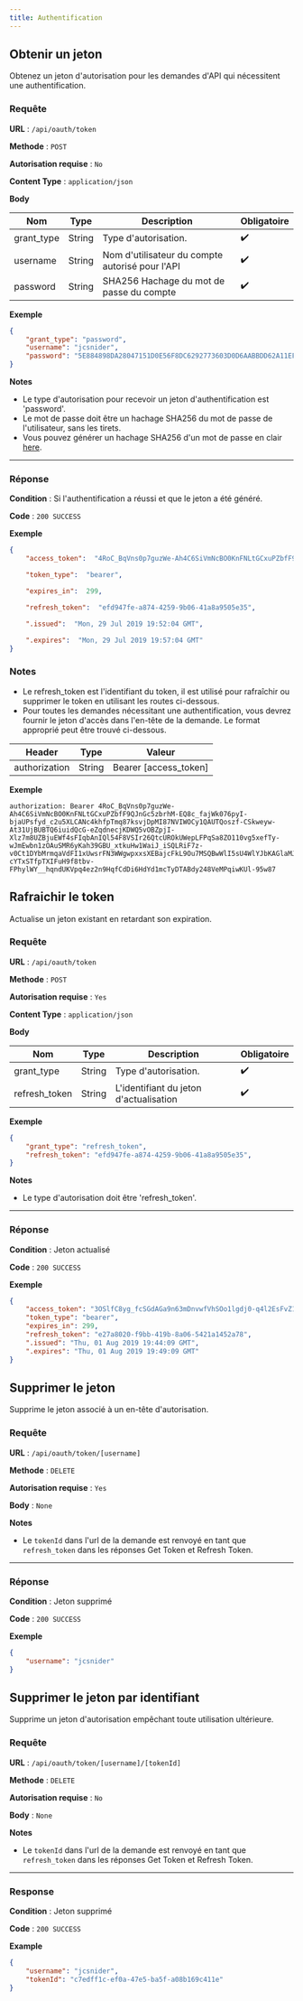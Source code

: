 ```yaml
---
title: Authentification
---
```




## Obtenir un jeton

Obtenez un jeton d'autorisation pour les demandes d'API qui nécessitent une authentification.

### Requête

**URL** : `/api/oauth/token`

**Methode** : `POST`

**Autorisation requise** : `No`

**Content Type** : `application/json`

**Body**

| Nom  | Type | Description | Obligatoire |
| ----- | ---- |------------ | -------- |
| grant_type | String  | Type d'autorisation. | :heavy_check_mark: |
| username | String  | Nom d'utilisateur du compte autorisé pour l'API | :heavy_check_mark: |
| password | String  | SHA256 Hachage du mot de passe du compte | :heavy_check_mark: |

**Exemple**

```json
{
	"grant_type": "password",
	"username": "jcsnider",
	"password": "5E884898DA28047151D0E56F8DC6292773603D0D6AABBDD62A11EF721D1542D8",
}
```

**Notes**

* Le type d'autorisation pour recevoir un jeton d'authentification est 'password'.
* Le mot de passe doit être un hachage SHA256 du mot de passe de l'utilisateur, sans les tirets.
* Vous pouvez générer un hachage SHA256 d'un mot de passe en clair [here](https://passwordsgenerator.net/sha256-hash-generator/).
---

### Réponse

**Condition** : Si l'authentification a réussi et que le jeton a été généré.

**Code** : `200 SUCCESS`

**Exemple**

```json
{
	"access_token":  "4RoC_BqVns0p7guzWe-Ah4C6SiVmNcBO0KnFNLtGCxuPZbfF9QJnGc5zbrhM-EQ8c_fajWk076pyI-bjaUPsfyd_c2u5XLCANc4khfpTmq87ksvjDpMI87NVIWOCy1QAUTQoszf-CSkweyw-At31UjBUBTQ6iuidQcG-eZqdnecjKDWQ5vOBZpjI-Xlz7m8UZBjuEWf4sFIqbAnIQl54F8VSIr26QtcUROkUWepLFPqSa8ZO110vg5xefTy-wJmEwbn1zOAuSMR6yKah39GBU_xtkuHw1WaiJ_iSQLRiF7z-v0Ct1DYbMrmqaVdFI1xUwsrFN3WWgwpxxsXEBajcFkL9Ou7MSQBwWlI5sU4WlYJbKAGlaMJU9sohK5I3Q3B34UTub0xNdiyhqzn9E0HIep_RUzzE1YZhGmV3bBoV-cYTxSTfpTXIFuH9f8tbv-FPhylWY__hqndUKVpq4ez2n9HqfCdDi6HdYd1mcTyDTABdy248VeMPqiwKUl-95w87",

	"token_type":  "bearer",

	"expires_in":  299,

	"refresh_token":  "efd947fe-a874-4259-9b06-41a8a9505e35",

	".issued":  "Mon, 29 Jul 2019 19:52:04 GMT",

	".expires":  "Mon, 29 Jul 2019 19:57:04 GMT"
}
```


### Notes

* Le refresh_token est l'identifiant du token, il est utilisé pour rafraîchir ou supprimer le token en utilisant les routes ci-dessous.
* Pour toutes les demandes nécessitant une authentification, vous devrez fournir le jeton d'accès dans l'en-tête de la demande. Le format approprié peut être trouvé ci-dessous.

| Header | Type | Valeur |
| ----- | ---- |------------ |
| authorization | String  | Bearer [access_token] |


**Exemple**

```
authorization: Bearer 4RoC_BqVns0p7guzWe-Ah4C6SiVmNcBO0KnFNLtGCxuPZbfF9QJnGc5zbrhM-EQ8c_fajWk076pyI-bjaUPsfyd_c2u5XLCANc4khfpTmq87ksvjDpMI87NVIWOCy1QAUTQoszf-CSkweyw-At31UjBUBTQ6iuidQcG-eZqdnecjKDWQ5vOBZpjI-Xlz7m8UZBjuEWf4sFIqbAnIQl54F8VSIr26QtcUROkUWepLFPqSa8ZO110vg5xefTy-wJmEwbn1zOAuSMR6yKah39GBU_xtkuHw1WaiJ_iSQLRiF7z-v0Ct1DYbMrmqaVdFI1xUwsrFN3WWgwpxxsXEBajcFkL9Ou7MSQBwWlI5sU4WlYJbKAGlaMJU9sohK5I3Q3B34UTub0xNdiyhqzn9E0HIep_RUzzE1YZhGmV3bBoV-cYTxSTfpTXIFuH9f8tbv-FPhylWY__hqndUKVpq4ez2n9HqfCdDi6HdYd1mcTyDTABdy248VeMPqiwKUl-95w87
```



## Rafraichir le token
Actualise un jeton existant en retardant son expiration.

### Requête

**URL** : `/api/oauth/token`

**Methode** : `POST`

**Autorisation requise** : `Yes`

**Content Type** : `application/json`

**Body**

| Nom  | Type | Description | Obligatoire |
| ----- | ---- |------------ | -------- |
| grant_type | String  | Type d'autorisation. | :heavy_check_mark: |
| refresh_token | String  | L'identifiant du jeton d'actualisation | :heavy_check_mark: |

**Exemple**

```json
{
	"grant_type": "refresh_token",
	"refresh_token": "efd947fe-a874-4259-9b06-41a8a9505e35",
}
```


**Notes**

* Le type d'autorisation doit être 'refresh_token'.

---

### Réponse

**Condition** : Jeton actualisé

**Code** : `200 SUCCESS`

**Exemple**

```json
{
	"access_token": "3OSlfC8yg_fcSGdAGa9n63mDnvwfVhSOo1lgdj0-q4l2EsFvZ1nbZYVoqJd27TI4ksZALxJbzpwcvDHJwg8Frmvlvys-VHE0TLSNK-_o7YvgT2TA3BIASI2nQdA6dx_LIuB5LJhQpIWrlypCpEgP_FRtDfGevUEVpskTP7wB0VDw02RsVaNW19qKWMNwdqU07KxvtY-ghWquMVw1UQfR5LQTbt48b-e741CeFSa1zCD7Zt3UCjaG5NYt7YawOnS-qsA0dL3fCNhQbhjVVe2UZ613JledeiZowKmoIMPqxH9wuTbSvMOqx-YRH2GItVIzk5EfV-gnpZvFUlAtpZjmQqsxUlWX0CWpvpT6Vcr4NMnNCB8MhSuOjNBDQBkA5Z7QVxgEuywa3lyYDuWnD6OpystzuyTWnF3ETzgb8DfgmbGu_VxpdpBgufq9yeVE0KPh8XaIEVkICDIzJCArmPWgrgHr_AXnsl-OwBL-VoNgs7j6BlN_jHQ_Wd6A5LoJU_mv",
	"token_type": "bearer",
	"expires_in": 299,
	"refresh_token": "e27a8020-f9bb-419b-8a06-5421a1452a78",
	".issued": "Thu, 01 Aug 2019 19:44:09 GMT",
	".expires": "Thu, 01 Aug 2019 19:49:09 GMT"
}
```

## Supprimer le jeton
Supprime le jeton associé à un en-tête d'autorisation.

### Requête

**URL** : `/api/oauth/token/[username]`

**Methode** : `DELETE`

**Autorisation requise** : `Yes`

**Body** : `None`


**Notes**

* Le `tokenId` dans l'url de la demande est renvoyé en tant que `refresh_token` dans les réponses Get Token et Refresh Token.

---

### Réponse

**Condition** : Jeton supprimé

**Code** : `200 SUCCESS`

**Exemple**

```json
{
	"username": "jcsnider"
}
```


## Supprimer le jeton par identifiant
Supprime un jeton d'autorisation empêchant toute utilisation ultérieure.

### Requête

**URL** : `/api/oauth/token/[username]/[tokenId]`

**Methode** : `DELETE`

**Autorisation requise** : `No`

**Body** : `None`


**Notes**

* Le `tokenId` dans l'url de la demande est renvoyé en tant que `refresh_token` dans les réponses Get Token et Refresh Token.

---

### Response

**Condition** : Jeton supprimé

**Code** : `200 SUCCESS`

**Example**

```json
{
	"username": "jcsnider",
	"tokenId": "c7edff1c-ef0a-47e5-ba5f-a08b169c411e"
}
```
